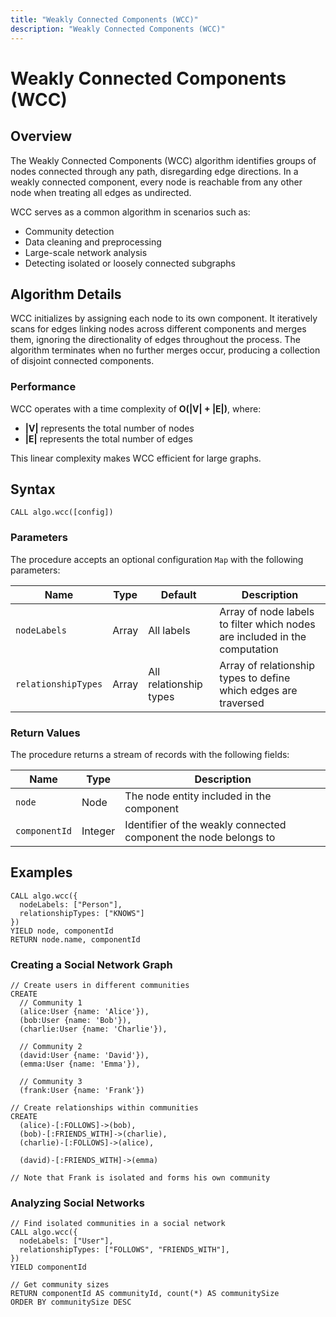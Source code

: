 ```yaml
---
title: "Weakly Connected Components (WCC)"
description: "Weakly Connected Components (WCC)"
---
```


# Weakly Connected Components (WCC)

## Overview

The Weakly Connected Components (WCC) algorithm identifies groups of nodes connected through any path, disregarding edge directions. In a weakly connected component, every node is reachable from any other node when treating all edges as undirected.

WCC serves as a common algorithm in scenarios such as:
- Community detection
- Data cleaning and preprocessing
- Large-scale network analysis
- Detecting isolated or loosely connected subgraphs

## Algorithm Details

WCC initializes by assigning each node to its own component. It iteratively scans for edges linking nodes across different components and merges them, ignoring the directionality of edges throughout the process. The algorithm terminates when no further merges occur, producing a collection of disjoint connected components.

### Performance

WCC operates with a time complexity of **O(|V| + |E|)**, where:
- **|V|** represents the total number of nodes
- **|E|** represents the total number of edges

This linear complexity makes WCC efficient for large graphs.

## Syntax

```cypher
CALL algo.wcc([config])
```

### Parameters

The procedure accepts an optional configuration `Map` with the following parameters:

| Name                | Type  | Default                | Description                                                                      |
|---------------------|-------|------------------------|----------------------------------------------------------------------------------|
| `nodeLabels`        | Array | All labels             | Array of node labels to filter which nodes are included in the computation       |
| `relationshipTypes` | Array | All relationship types | Array of relationship types to define which edges are traversed                  |

### Return Values
The procedure returns a stream of records with the following fields:

| Name          | Type    | Description                                                         |
|---------------|---------|---------------------------------------------------------------------|
| `node`        | Node    | The node entity included in the component                           |
| `componentId` | Integer | Identifier of the weakly connected component the node belongs to    |

## Examples

```cypher
CALL algo.wcc({
  nodeLabels: ["Person"],
  relationshipTypes: ["KNOWS"]
})
YIELD node, componentId
RETURN node.name, componentId
```

### Creating a Social Network Graph

```cypher
// Create users in different communities
CREATE 
  // Community 1
  (alice:User {name: 'Alice'}),
  (bob:User {name: 'Bob'}),
  (charlie:User {name: 'Charlie'}),
  
  // Community 2
  (david:User {name: 'David'}),
  (emma:User {name: 'Emma'}),
  
  // Community 3
  (frank:User {name: 'Frank'})

// Create relationships within communities
CREATE
  (alice)-[:FOLLOWS]->(bob),
  (bob)-[:FRIENDS_WITH]->(charlie),
  (charlie)-[:FOLLOWS]->(alice),
  
  (david)-[:FRIENDS_WITH]->(emma)
  
// Note that Frank is isolated and forms his own community
```

### Analyzing Social Networks

```cypher
// Find isolated communities in a social network
CALL algo.wcc({
  nodeLabels: ["User"],
  relationshipTypes: ["FOLLOWS", "FRIENDS_WITH"],
})
YIELD componentId

// Get community sizes
RETURN componentId AS communityId, count(*) AS communitySize
ORDER BY communitySize DESC
```
